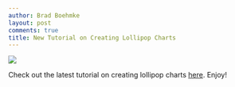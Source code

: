 ```yaml
---
author: Brad Boehmke
layout: post
comments: true
title: New Tutorial on Creating Lollipop Charts
---
```


<img src="/public/images/visual/lollipop/lollipop-icon.png" style="display: block; margin: auto;" />

Check out the latest tutorial on creating lollipop charts [here](http://wfu-r.github.io/lollipop). Enjoy!
